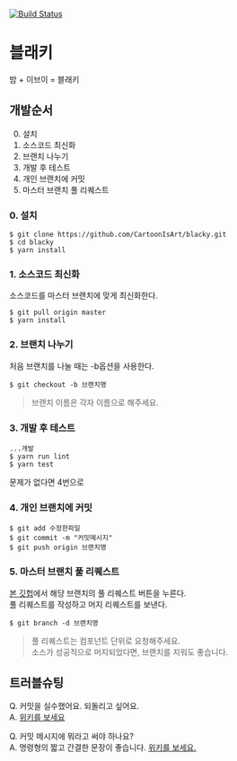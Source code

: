 [![Build Status](https://travis-ci.org/CartoonIsArt/blacky.svg?branch=master)](https://travis-ci.org/CartoonIsArt/blacky)

# 블래키  
밤 + 이브이 = 블래키  

## 개발순서  

0. 설치
1. 소스코드 최신화  
2. 브랜치 나누기  
3. 개발 후 테스트
4. 개인 브랜치에 커밋  
5. 마스터 브랜치 풀 리퀘스트  

### 0. 설치  

    $ git clone https://github.com/CartoonIsArt/blacky.git
    $ cd blacky
    $ yarn install

### 1. 소스코드 최신화  
소스코드를 마스터 브랜치에 맞게 최신화한다.  

    $ git pull origin master
    $ yarn install

### 2. 브랜치 나누기   
처음 브랜치를 나눌 때는 -b옵션을 사용한다.  

    $ git checkout -b 브랜치명

> 브랜치 이름은 각자 이름으로 해주세요.  

### 3. 개발 후 테스트  

    ...개발
    $ yarn run lint
    $ yarn test

문제가 없다면 4번으로  

### 4. 개인 브랜치에 커밋  

    $ git add 수정한파일
    $ git commit -m "커밋메시지"
    $ git push origin 브랜치명

### 5. 마스터 브랜치 풀 리퀘스트  

[본 깃헙](https://github.com/CartoonIsArt/blacky)에서 해당 브랜치의 풀 리퀘스트 버튼을 누른다.  
풀 리퀘스트를 작성하고 머지 리퀘스트를 보낸다.  

    $ git branch -d 브랜치명

> 풀 리퀘스트는 컴포넌트 단위로 요청해주세요.  
> 소스가 성공적으로 머지되었다면, 브랜치를 지워도 좋습니다.  


## 트러블슈팅  

Q. 커밋을 실수했어요. 되돌리고 싶어요.  
A. [위키를 보세요](https://github.com/CartoonIsArt/blacky/wiki)  

Q. 커밋 메시지에 뭐라고 써야 하나요?  
A. 명령형의 짧고 간결한 문장이 좋습니다. [위키를 보세요.](https://github.com/CartoonIsArt/blacky/wiki)  
